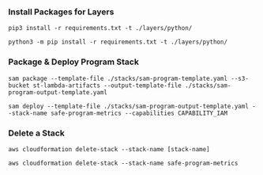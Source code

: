 ### Install Packages for Layers

```
pip3 install -r requirements.txt -t ./layers/python/
```

```
python3 -m pip install -r requirements.txt -t ./layers/python/
```

### Package & Deploy Program Stack

```
sam package --template-file ./stacks/sam-program-template.yaml --s3-bucket st-lambda-artifacts --output-template-file ./stacks/sam-program-output-template.yaml

sam deploy --template-file ./stacks/sam-program-output-template.yaml --stack-name safe-program-metrics --capabilities CAPABILITY_IAM
```

### Delete a Stack

```
aws cloudformation delete-stack --stack-name [stack-name]

aws cloudformation delete-stack --stack-name safe-program-metrics
```
